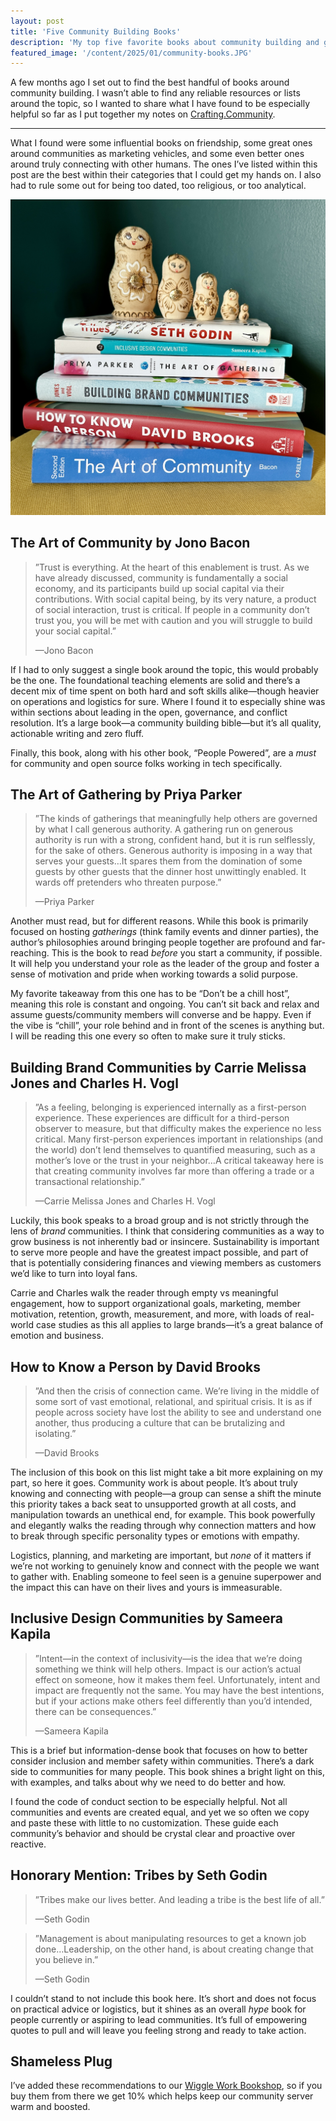 ```yaml
---
layout: post
title: 'Five Community Building Books'
description: 'My top five favorite books about community building and getting to know people.'
featured_image: '/content/2025/01/community-books.JPG'
---
```

A few months ago I set out to find the best handful of books around community building. I wasn’t able to find any reliable resources or lists around the topic, so I wanted to share what I have found to be especially helpful so far as I put together my notes on [Crafting.Community](http://crafting.community/).   

<hr />

What I found were some influential books on friendship, some great ones around communities as marketing vehicles, and some even better ones around truly connecting with other humans. The ones I’ve listed within this post are the best within their categories that I could get my hands on. I also had to rule some out for being too dated, too religious, or too analytical. 

<img src="/content/2025/01/community-books.JPG">

## The Art of Community by Jono Bacon

<blockquote>
    <p>”Trust is everything. At the heart of this enablement is trust. As we have already discussed, community is fundamentally a social economy, and its participants build up social capital via their contributions. With social capital being, by its very nature, a product of social interaction, trust is critical. If people in a community don’t trust you, you will be met with caution and you will struggle to build your social capital.”</p>
    <p>—Jono Bacon</p>
</blockquote>

If I had to only suggest a single book around the topic, this would probably be the one. The foundational teaching elements are solid and there’s a decent mix of time spent on both hard and soft skills alike—though heavier on operations and logistics for sure. Where I found it to especially shine was within sections about leading in the open, governance, and conflict resolution. It’s a large book—a community building bible—but it’s all quality, actionable writing and zero fluff. 

Finally, this book, along with his other book, “People Powered”, are a *must* for community and open source folks working in tech specifically. 

## The Art of Gathering by Priya Parker

<blockquote>
    <p>”The kinds of gatherings that meaningfully help others are governed by what I call generous authority. A gathering run on generous authority is run with a strong, confident hand, but it is run selflessly, for the sake of others. Generous authority is imposing in a way that serves your guests…It spares them from the domination of some guests by other guests that the dinner host unwittingly enabled. It wards off pretenders who threaten purpose.”</p>
    <p>—Priya Parker</p>
</blockquote>

Another must read, but for different reasons. While this book is primarily focused on hosting *gatherings* (think family events and dinner parties), the author’s philosophies around bringing people together are profound and far-reaching. This is the book to read *before* you start a community, if possible. It will help you understand your role as the leader of the group and foster a sense of motivation and pride when working towards a solid purpose. 

My favorite takeaway from this one has to be “Don’t be a chill host”, meaning this role is constant and ongoing. You can’t sit back and relax and assume guests/community members will converse and be happy. Even if the vibe is “chill”, your role behind and in front of the scenes is anything but. I will be reading this one every so often to make sure it truly sticks.     

## Building Brand Communities by Carrie Melissa Jones and Charles H. Vogl 

<blockquote>
    <p>”As a feeling, belonging is experienced internally as a first-person experience. These experiences are difficult for a third-person observer to measure, but that difficulty makes the experience no less critical. Many first-person experiences important in relationships (and the world) don’t lend themselves to quantified measuring, such as a mother’s love or the trust in your neighbor…A critical takeaway here is that creating community involves far more than offering a trade or a transactional relationship.”</p>
    <p>—Carrie Melissa Jones and Charles H. Vogl</p>
</blockquote>

Luckily, this book speaks to a broad group and is not strictly through the lens of *brand* communities. I think that considering communities as a way to grow business is not inherently bad or insincere. Sustainability is important to serve more people and have the greatest impact possible, and part of that is potentially considering finances and viewing members as customers we’d like to turn into loyal fans.

Carrie and Charles walk the reader through empty vs meaningful engagement, how to support organizational goals, marketing, member motivation, retention, growth, measurement, and more, with loads of real-world case studies as this all applies to large brands—it’s a great balance of emotion and business.   

## How to Know a Person by David Brooks 

<blockquote>
    <p>”And then the crisis of connection came. We’re living in the middle of some sort of vast emotional, relational, and spiritual crisis. It is as if people across society have lost the ability to see and understand one another, thus producing a culture that can be brutalizing and isolating.”
    </p>
    <p>—David Brooks</p>
</blockquote>

The inclusion of this book on this list might take a bit more explaining on my part, so here it goes. Community work is about people. It’s about truly knowing and connecting with people—a group can sense a shift the minute this priority takes a back seat to unsupported growth at all costs, and manipulation towards an unethical end, for example. This book powerfully and elegantly walks the reading through why connection matters and how to break through specific personality types or emotions with empathy. 

Logistics, planning, and marketing are important, but *none* of it matters if we’re not working to genuinely know and connect with the people we want to gather with. Enabling someone to feel seen is a genuine superpower and the impact this can have on their lives and yours is immeasurable. 

## Inclusive Design Communities by Sameera Kapila 

<blockquote>
    <p>”Intent—in the context of inclusivity—is the idea that we’re doing something we think will help others. Impact is our action’s actual effect on someone, how it makes them feel. Unfortunately, intent and impact are frequently not the same. You may have the best intentions, but if your actions make others feel differently than you’d intended, there can be consequences.”</p>
    <p>—Sameera Kapila</p>
</blockquote>

This is a brief but information-dense book that focuses on how to better consider inclusion and member safety within communities. There’s a dark side to communities for many people. This book shines a bright light on this, with examples, and talks about why we need to do better and how. 

I found the code of conduct section to be especially helpful. Not all communities and events are created equal, and yet we so often we copy and paste these with little to no customization. These guide each community’s behavior and should be crystal clear and proactive over reactive. 

## Honorary Mention: Tribes by Seth Godin 

<blockquote>
    <p>”Tribes make our lives better. And leading a tribe is the best life of all.”</p>
    <p>—Seth Godin</p>
</blockquote>

<blockquote>
    <p>”Management is about manipulating resources to get a known job done…Leadership, on the other hand, is about creating change that you believe in.”</p>    
    <p>—Seth Godin</p>
</blockquote>

I couldn’t stand to not include this book here. It’s short and does not focus on practical advice or logistics, but it shines as an overall *hype* book for people currently or aspiring to lead communities. It’s full of empowering quotes to pull and will leave you feeling strong and ready to take action. 

## Shameless Plug
I’ve added these recommendations to our [Wiggle Work Bookshop](https://bookshop.org/lists/book-bunch), so if you buy them from there we get 10% which helps keep our community server warm and boosted. 